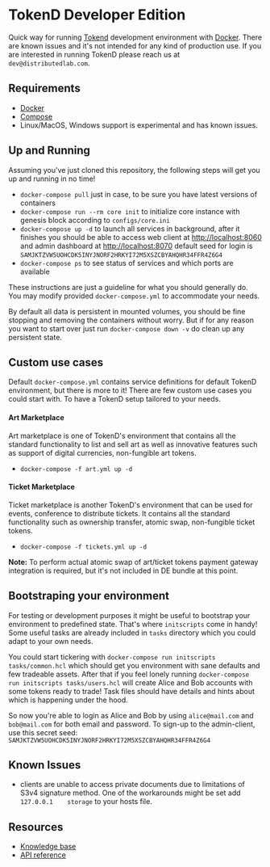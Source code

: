 # TokenD Developer Edition

Quick way for running [Tokend](https://tokend.io) development environment with [Docker](https://www.docker.com). There are known issues and it's not intended for any kind of production use.
If you are interested in running TokenD please reach us at `dev@distributedlab.com`.

## Requirements

* [Docker](https://www.docker.com/get-started)
* [Compose](https://docs.docker.com/compose/install/)
* Linux/MacOS, Windows support is experimental and has known issues.

## Up and Running

Assuming you've just cloned this repository, the following steps will get you up and running in no time!

* `docker-compose pull` just in case, to be sure you have latest versions of containers
* `docker-compose run --rm core init` to initialize core instance with genesis block according to `configs/core.ini`
* `docker-compose up -d` to launch all services in background, after it finishes you should be able to access web client at [http://localhost:8060](http://localhost:8060) and admin dashboard at [http://localhost:8070](http://localhost:8070) default seed for login is `SAMJKTZVW5UOHCDK5INYJNORF2HRKYI72M5XSZCBYAHQHR34FFR4Z6G4`
* `docker-compose ps` to see status of services and which ports are available

These instructions are just a guideline for what you should generally do. You may modify provided `docker-compose.yml` to accommodate your needs.

By default all data is persistent in mounted volumes, you should be fine stopping and removing the containers without worry. But if for any reason you want to start over just run `docker-compose down -v` do clean up any persistent state.

## Custom use cases

Default `docker-compose.yml` contains service definitions for default TokenD environment, but there is more to it! There are few custom use cases you could start with. To have a TokenD setup tailored to your needs.

#### Art Marketplace

Art marketplace is one of TokenD's environment that contains all the standard functionality to list and sell art as well as innovative features such as support of digital currencies, non-fungible art tokens.

* `docker-compose -f art.yml up -d`

#### Ticket Marketplace

Ticket marketplace is another TokenD's environment that can be used for events, conference to distribute tickets. It contains all the standard functionality such as ownership transfer, atomic swap, non-fungible ticket tokens.

* `docker-compose -f tickets.yml up -d`

**Note:** To perform actual atomic swap of art/ticket tokens payment gateway integration is required, but it's not included in DE bundle at this point.

## Bootstraping your environment

For testing or development purposes it might be useful to bootstrap your environment to predefined state. That's where `initscripts` come in handy!
Some useful tasks are already included in `tasks` directory which you could adapt to your own needs.

You could start tickering with `docker-compose run initscripts tasks/common.hcl` which should get you environment with sane defaults and few tradeable assets.
After that if you feel lonely running `docker-compose run initscripts tasks/users.hcl` will create Alice and Bob accounts with some tokens ready to trade! Task files should have details and hints about which is happening under the hood.

So now you're able to login as Alice and Bob by using `alice@mail.com` and `bob@mail.com` for both email and password. To sign-up to the admin-client, use this secret seed: `SAMJKTZVW5UOHCDK5INYJNORF2HRKYI72M5XSZCBYAHQHR34FFR4Z6G4`

## Known Issues

* clients are unable to access private documents due to limitations of S3v4 signature method. One of the workarounds might be set add `127.0.0.1    storage` to your hosts file.

## Resources

* [Knowledge base](https://tokend.gitbook.io/knowledge-base/)
* [API reference](http://tokend.gitlab.io/docs)
